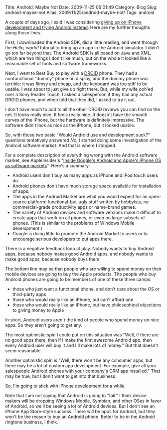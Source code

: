 Title: Android: Maybe Not
Date: 2009-11-25 06:01:49
Category: Blog
Slug: android-maybe-not
Alias: 2009/11/25/android-maybe-not/
Tags: android


A couple of days ago, I said I was considering [giving up on iPhone development and trying Android instead](http://undefinedvalue.com/2009/11/19/switching-away-apple). Here are my further thoughts along those lines.
<!--break-->
First, I downloaded the Android SDK, did a little reading, and went through the *Hello, world!* tutorial to bring up an app in the Android simulator. I didn't go too far beyond that. The Android SDK is all based on Java and XML, which are two things I don't like much, but on the whole it looked like a reasonable set of tools and software frameworks.

Next, I went to Best Buy to play with a [DROID](http://www.engadget.com/2009/10/30/motorola-droid-review/) phone. They had a nonfunctional "dummy" phone on display, and the dummy phone was terrible: it was flimsy and cheap, and the keyboard was too stiff to be usable. I was about to just give up right there. But, while my wife ooh'ed over a Sony Reader Touch, I asked a salesperson if they had any actual DROID phones, and when told that they did, I asked to try it out.

I don't have much to add to all the other DROID reviews you can find on the net. It looks really nice. It feels really nice. It doesn't have the smooth curves of the iPhone, but the hardware is definitely impressive. The software didn't look as nice as the iPhone, but it looked usable.

So, with those two basic "Would Android use and development suck?" questions tentatively answered *No*, I started doing some investigation of the Android software market. And that is where I stopped.

For a complete description of everything wrong with the Android software market, see AppleInsider's "[Inside Google's Android and Apple's iPhone OS as software markets](http://www.appleinsider.com/articles/09/11/21/inside_googles_android_and_apples_iphone_os_as_software_markets.html)". Here's a summary:

- Android users don't buy as many apps as iPhone and iPod touch users do.
- Android phones don't have much storage space available for installation of apps.
- The apps in the Android Market are what you would expect for an open-source platform: functional-but-ugly stuff written by hobbyists, no commercial-grade productivity apps or name-brand games.
- The variety of Android devices and software versions make it difficult to create apps that work on all phones, or even on large subsets of phones. (This is similar to the problems of Windows Mobile development.)
- Google is doing little to promote the Android Market to users or to encourage serious developers to put apps there.

There is a negative feedback loop at play. Nobody wants to buy Android apps, because nobody makes good Android apps, and nobody wants to make good apps, because nobody buys them.

The bottom line may be that people who are willing to spend money on their mobile devices are going to buy the Apple products. The people who buy Android phones are going to be members of one of these three camps:

- those who just want a functional phone, and don't care about the OS or third-party apps
- those who would really like an iPhone, but can't afford one
- those who would really like an iPhone, but have philosophical objections to giving money to Apple

In short, Android users aren't the kind of people who spend money on nice apps. So they aren't going to get any.

The most optimistic spin I could put on this situation was "Well, if there are no good apps there, then if I make the first awesome Android app, then every Android user will buy it and I'll make lots of money." But that doesn't seem reasonable.

Another optimistic spin is "Well, there won't be any consumer apps, but there may be a lot of custom app development. For example, give all your salespeople Android phones with your company's CRM app installed." That may be true, but I don't want to get into that business.

So, I'm going to stick with iPhone development for a while.

Note that I am not saying that Android is going to "fail." I think device makers will be dropping Windows Mobile, Symbian, and other OSes in favor of Android, so we'll be seeing a lot of Android devices. But I don't see an iPhone App Store-style success. There will be apps for Android, but they won't be the reason to buy an Android phone. Better to be in the Android ringtone business, I think.
